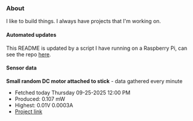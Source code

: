 ### About
I like to build things. I always have projects that I'm working on.

#### Automated updates
This README is updated by a script I have running on a Raspberry Pi, can see the repo [here](https://github.com/jdc-cunningham/raspi-git-repo-updater).

#### Sensor data


**Small random DC motor attached to stick** - data gathered every minute
- Fetched today Thursday 09-25-2025 12:00 PM
- Produced: 0.107 mW
- Highest: 0.01V 0.0003A
- [Project link](https://github.com/jdc-cunningham/turbine-raspi)